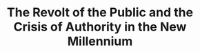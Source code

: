 ---
title: "The Revolt of the Public and the Crisis of Authority in the New Millennium"
showDate: false
draft: false
tags: ["classic","poem"]
link: "https://www.amazon.ca/Revolt-Public-Crisis-Authority-Millennium-ebook/dp/B00KQMVOPM/ref=sr_1_1?s=books&ie=UTF8&qid=1535144932&sr=1-1&keywords=the+revolt+of+the+public"
read: ""
target: "_blank"
---